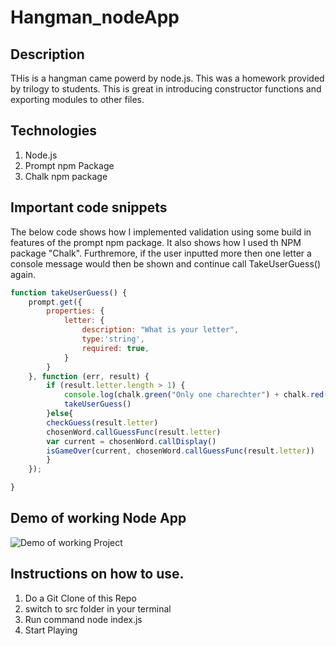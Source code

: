 # Hangman_nodeApp


## Description

THis is a hangman came powerd by node.js. This was a homework provided by trilogy to students.
This is great in introducing constructor functions and exporting modules to other files.

## Technologies 

1. Node.js
2. Prompt npm Package
3. Chalk npm package


## Important code snippets

The below code shows how I implemented validation using some build in features of the prompt npm package. 
It also shows how I used th NPM package "Chalk". Furthremore, if the user inputted more then one letter a console message 
would then be shown and continue call TakeUserGuess() again.

``` Javascript
function takeUserGuess() {
    prompt.get({
        properties: {
            letter: {
                description: "What is your letter",
                type:'string',
                required: true,
            }
        }
    }, function (err, result) {
        if (result.letter.length > 1) {
            console.log(chalk.green("Only one charechter") + chalk.red("is acceptable!!"))
            takeUserGuess()
        }else{
        checkGuess(result.letter)
        chosenWord.callGuessFunc(result.letter)
        var current = chosenWord.callDisplay()
        isGameOver(current, chosenWord.callGuessFunc(result.letter))
        }
    });

}
```

## Demo of working Node App
![Demo of working Project](hangman_node.gif)

## Instructions on how to use.

1. Do a Git Clone of this Repo
2. switch to src folder in your terminal
3. Run command node index.js
4. Start Playing
